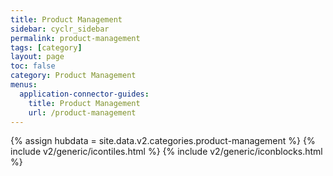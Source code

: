 ```yaml
---
title: Product Management
sidebar: cyclr_sidebar
permalink: product-management
tags: [category]
layout: page
toc: false
category: Product Management
menus:
  application-connector-guides:
    title: Product Management
    url: /product-management
---
```

{% assign hubdata = site.data.v2.categories.product-management %}
{% include v2/generic/icontiles.html %}	
{% include v2/generic/iconblocks.html %}	